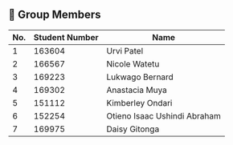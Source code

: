 ## 👥 Group Members

| No. | Student Number | Name                         |
| --- | -------------- | ---------------------------- |
| 1   | 163604         | Urvi Patel                   |
| 2   | 166567         | Nicole Watetu                |
| 3   | 169223         | Lukwago Bernard              |
| 4   | 169302         | Anastacia Muya               |
| 5   | 151112         | Kimberley Ondari             |
| 6   | 152254         | Otieno Isaac Ushindi Abraham |
| 7   | 169975         | Daisy Gitonga                |
